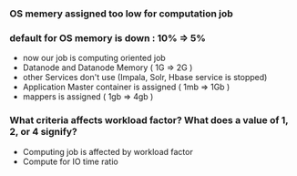 ### OS memery assigned too low for computation job
### default for OS memory is down : 10% => 5%
* now our job is computing oriented job
* Datanode and Datanode Memory ( 1G => 2G )
* other Services don't use (Impala, Solr, Hbase service is stopped)
* Application Master container is assigned ( 1mb => 1Gb )
* mappers is assigned ( 1gb => 4gb )

### What criteria affects workload factor? What does a value of 1, 2, or 4 signify?
* Computing job is affected by workload factor
* Compute for IO time ratio
